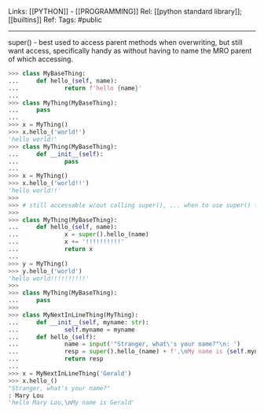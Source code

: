 Links: [[PYTHON]] - [[PROGRAMMING]]
Rel: [[python standard library]]; [[builtins]]
Ref: 
Tags: #public 

--- 
super() - best used to access parent methods when overwriting, but still want access, specifically handy as without having to name the MRO parent of which accessing. 

```py
>>> class MyBaseThing:
...     def hello_(self, name):
...             return f'hello {name}'
... 
>>> class MyThing(MyBaseThing):
...     pass
... 
>>> x = MyThing()
>>> x.hello_('world!')
'hello world!'
>>> class MyThing(MyBaseThing):
...     def __init__(self):
...             pass
... 
>>> x = MyThing()
>>> x.hello_('world!!')
'hello world!!'
>>> 
>>> # still accessable w/out calling super(), ... when to use super() then?
>>> 
>>> class MyThing(MyBaseThing):
...     def hello_(self, name):
...             x = super().hello_(name)
...             x += '!!!!!!!!!!'
...             return x
... 
>>> y = MyThing()
>>> y.hello_('world')
'hello world!!!!!!!!!!'
>>> 
>>> class MyThing(MyBaseThing):
...		pass
>>> 
>>> class MyNextInLineThing(MyThing):
...     def __init__(self, myname: str):
...             self.myname = myname
...     def hello_(self):
...             name = input('"Stranger, what\'s your name?"\n: ')
...             resp = super().hello_(name) + f',\nMy name is {self.myname}.'
...             return resp 
... 
>>> x = MyNextInLineThing('Gerald')
>>> x.hello_()
"Stranger, what's your name?"
: Mary Lou
'hello Mary Lou,\nMy name is Gerald'
```